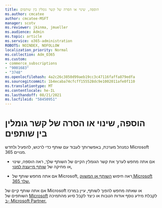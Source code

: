 ```yaml
---
title: הוספה, שינוי או הסרה של קשר גומלין בין שותפים
ms.author: cmcatee
author: cmcatee-MSFT
manager: scotv
ms.reviewer: jkinma, jmueller
ms.audience: Admin
ms.topic: article
ms.service: o365-administration
ROBOTS: NOINDEX, NOFOLLOW
localization_priority: Normal
ms.collection: Adm_O365
ms.custom:
- commerce_subscriptions
- "9001683"
- "3748"
ms.openlocfilehash: 4a2c26c3850d99aeb19cc3c47116faffa879edfa
ms.sourcegitcommit: 1b4ecaba74cfcff155528dc9e1002011afe0f110
ms.translationtype: MT
ms.contentlocale: he-IL
ms.lasthandoff: 08/21/2021
ms.locfileid: "58450951"
---
```

# <a name="add-change-or-remove-a-partner-relationship"></a>הוספה, שינוי או הסרה של קשר גומלין בין שותפים

כמנהל מערכת, באפשרותך לעבוד עם שותף כדי לרכוש, להפעיל ולחדש Microsoft 365 מנויים. 

- אם אתה מחפש לערוך את קשר הגומלין הקיים של השותף שלך, ראה הוספה, שינוי או מחיקה של [שותף מייעצת למנוי.](https://docs.microsoft.com/microsoft-365/admin/misc/add-partner)

- אם אתה מחפש שותף של Microsoft, ראה חיפוש [השותף או המשווק Microsoft 365 שלך.](https://docs.microsoft.com/microsoft-365/admin/manage/find-your-partner-or-reseller)

אם אתה שותף קיים של Microsoft או שאתה מחפש להפוך לשותף, עיין במרכז השותפים של [Microsoft](https://support.microsoft.com/help/4499930/partner-center-overview) לקבלת מידע נוסף אודות הטבות או כיצד לקבל סיוע מהתמיכה [ב- Microsoft Partner.](https://aka.ms/partnersupport)
